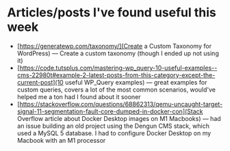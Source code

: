 # Articles/posts I've found useful this week

- [https://generatewp.com/taxonomy/](Create a Custom Taxonomy for WordPress) — Create a custom taxonomy (though I ended
  up not using it)
- [https://code.tutsplus.com/mastering-wp_query-10-useful-examples--cms-22980t#example-2-latest-posts-from-this-category-except-the-current-post](10 useful WP_Query examples) —
  great examples for custom queries, covers a lot of the most common scenarios, would've helped me a ton had I
  found about it sooner
- [https://stackoverflow.com/questions/68862313/qemu-uncaught-target-signal-11-segmentation-fault-core-dumped-in-docker-con](Stack Overflow article about Docker Desktop images on M1 Macbooks) —
  had an issue building an old project using the Dengun CMS stack, which used a MySQL 5 database. I had to
  configure Docker Desktop on my Macbook with an M1 processor